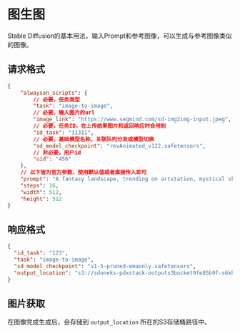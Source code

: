 # 图生图

Stable Diffusion的基本用法，输入Prompt和参考图像，可以生成与参考图像类似的图像。

## 请求格式

```json
{
    "alwayson_scripts": {
        // 必要，任务类型
        "task": "image-to-image",
        // 必要，输入图片的url
        "image_link": "https://www.segmind.com/sd-img2img-input.jpeg",
        // 必要，任务ID，在上传结果图片和返回响应时会用到
        "id_task": "31311",
        // 必要，基础模型名称，关联队列分发或模型切换
        "sd_model_checkpoint": "revAnimated_v122.safetensors",
        // 非必要，用户id
        "uid": "456"
    },
    // 以下皆为官方参数，使用默认值或者直接传入即可
    "prompt": "A fantasy landscape, trending on artstation, mystical sky",
    "steps": 16,
    "width": 512,
    "height": 512
}
```

## 响应格式

```json
{
  "id_task": "123",
  "task": "image-to-image",
  "sd_model_checkpoint": "v1-5-pruned-emaonly.safetensors",
  "output_location": "s3://sdoneks-pdxstack-outputs3bucket9fe85b9f-s6khzv238u4a/123"
}
```

## 图片获取

在图像完成生成后，会存储到 `output_location` 所在的S3存储桶路径中。